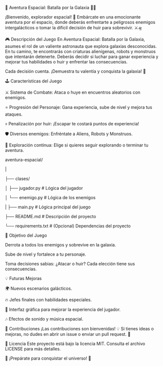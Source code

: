 🚀 Aventura Espacial: Batalla por la Galaxia 👾🌌

¡Bienvenido, explorador espacial! 🌠
Embárcate en una emocionante aventura por el espacio, donde deberás enfrentarte a peligrosos enemigos intergalácticos o tomar la difícil decisión de huir para sobrevivir. ⚔️🛸

🎮 Descripción del Juego
En Aventura Espacial: Batalla por la Galaxia, asumes el rol de un valiente astronauta que explora galaxias desconocidas. En tu camino, te encontrarás con criaturas alienígenas, robots y monstruos que intentarán detenerte. Deberás decidir si luchar para ganar experiencia y mejorar tus habilidades o huir y enfrentar las consecuencias.

Cada decisión cuenta. ¡Demuestra tu valentía y conquista la galaxia! 🌌



🕹️ Características del Juego


⚔️ Sistema de Combate: Ataca o huye en encuentros aleatorios con enemigos.

⭐ Progresión del Personaje: Gana experiencia, sube de nivel y mejora tus ataques.

💀 Penalización por huir: ¡Escapar te costará puntos de experiencia!

🛡️ Diversos enemigos: Enfréntate a Aliens, Robots y Monstruos.

🚀 Exploración continua: Elige si quieres seguir explorando o terminar tu aventura.



aventura-espacial/

|

├── clases/

│   ├── jugador.py      # Lógica del jugador

│   └── enemigo.py      # Lógica de los enemigos

|
├── main.py             # Lógica principal del juego

├── README.md           # Descripción del proyecto

└── requirements.txt    # (Opcional) Dependencias del proyecto




🎯 Objetivo del Juego


Derrota a todos los enemigos y sobrevive en la galaxia.

Sube de nivel y fortalece a tu personaje.

Toma decisiones sabias: ¿Atacar o huir? Cada elección tiene sus consecuencias.




💡 Futuras Mejoras


🌍 Nuevos escenarios galácticos.

🔥 Jefes finales con habilidades especiales.

🎨 Interfaz gráfica para mejorar la experiencia del jugador.

🎶 Efectos de sonido y música espacial.


🤝 Contribuciones
¡Las contribuciones son bienvenidas! 💡
Si tienes ideas o mejoras, no dudes en abrir un issue o enviar un pull request. 🚀

📜 Licencia
Este proyecto está bajo la licencia MIT. Consulta el archivo LICENSE para más detalles.

🌌 ¡Prepárate para conquistar el universo! 🌟

